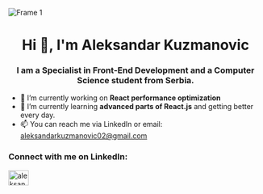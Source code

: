   ![Frame 1](https://github.com/Kuzma02/Kuzma02/assets/138793624/e7a8527d-c12f-400f-97b5-f71c86827e33)
<h1 align="center">Hi 👋,
 I'm Aleksandar Kuzmanovic</h1>
<h3 align="center">I am a Specialist in Front-End Development and a Computer Science student from Serbia.</h3>

- 🔭 I’m currently working on **React performance optimization**
- 🌱 I’m currently learning **advanced parts of React.js** and getting better every day.
- 📫 You can reach me via LinkedIn or email: aleksandarkuzmanovic02@gmail.com

<h3 align="left">Connect with me on LinkedIn:</h3>
<p align="left">
<a href="https://www.linkedin.com/in/aleksandar-kuzmanovic-kuzma" target="blank"><img align="center" src="https://raw.githubusercontent.com/rahuldkjain/github-profile-readme-generator/master/src/images/icons/Social/linked-in-alt.svg" alt="aleksandar-kuzmanovic-090939241" height="30" width="40" /></a>
</p>


<!---
Kuzma02/Kuzma02 is a ✨ special ✨ repository because its `README.md` (this file) appears on your GitHub profile.
You can click the Preview link to take a look at your changes.
--->

